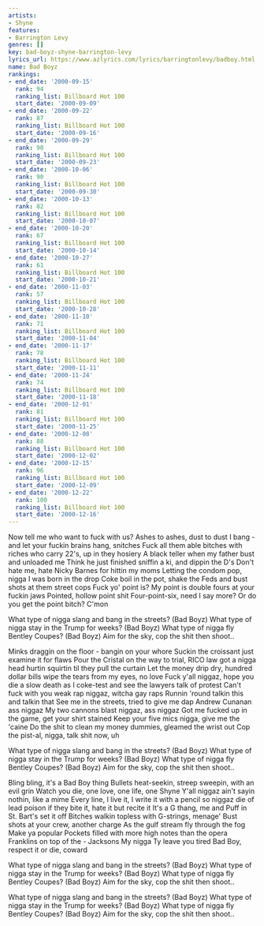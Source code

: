 ```yaml
---
artists:
- Shyne
features:
- Barrington Levy
genres: []
key: bad-boyz-shyne-barrington-levy
lyrics_url: https://www.azlyrics.com/lyrics/barringtonlevy/badboy.html
name: Bad Boyz
rankings:
- end_date: '2000-09-15'
  rank: 94
  ranking_list: Billboard Hot 100
  start_date: '2000-09-09'
- end_date: '2000-09-22'
  rank: 87
  ranking_list: Billboard Hot 100
  start_date: '2000-09-16'
- end_date: '2000-09-29'
  rank: 90
  ranking_list: Billboard Hot 100
  start_date: '2000-09-23'
- end_date: '2000-10-06'
  rank: 90
  ranking_list: Billboard Hot 100
  start_date: '2000-09-30'
- end_date: '2000-10-13'
  rank: 82
  ranking_list: Billboard Hot 100
  start_date: '2000-10-07'
- end_date: '2000-10-20'
  rank: 67
  ranking_list: Billboard Hot 100
  start_date: '2000-10-14'
- end_date: '2000-10-27'
  rank: 61
  ranking_list: Billboard Hot 100
  start_date: '2000-10-21'
- end_date: '2000-11-03'
  rank: 57
  ranking_list: Billboard Hot 100
  start_date: '2000-10-28'
- end_date: '2000-11-10'
  rank: 71
  ranking_list: Billboard Hot 100
  start_date: '2000-11-04'
- end_date: '2000-11-17'
  rank: 78
  ranking_list: Billboard Hot 100
  start_date: '2000-11-11'
- end_date: '2000-11-24'
  rank: 74
  ranking_list: Billboard Hot 100
  start_date: '2000-11-18'
- end_date: '2000-12-01'
  rank: 81
  ranking_list: Billboard Hot 100
  start_date: '2000-11-25'
- end_date: '2000-12-08'
  rank: 88
  ranking_list: Billboard Hot 100
  start_date: '2000-12-02'
- end_date: '2000-12-15'
  rank: 96
  ranking_list: Billboard Hot 100
  start_date: '2000-12-09'
- end_date: '2000-12-22'
  rank: 100
  ranking_list: Billboard Hot 100
  start_date: '2000-12-16'
---
```



Now tell me who want to fuck with us? 
Ashes to ashes, dust to dust 
I bang - and let your fuckin brains hang, snitches 
Fuck all them able bitches with riches 
who carry 22's, up in they hosiery 
A black teller when my father bust and unloaded me 
Think he just finished sniffin a ki, and dippin the D's 
Don't hate me, hate Nicky Barnes for hittin my moms 
Letting the condom pop, nigga I was born in the drop 
Coke boil in the pot, shake the Feds 
and bust shots at them street cops 
Fuck yo' point is? My point is double fours at your fuckin jaws 
Pointed, hollow point shit 
Four-point-six, need I say more? 
Or do you get the point bitch? C'mon 

What type of nigga slang and bang in the streets? (Bad Boyz) 
What type of nigga stay in the Trump for weeks? (Bad Boyz) 
What type of nigga fly Bentley Coupes? (Bad Boyz) 
Aim for the sky, cop the shit then shoot.. 


Minks draggin on the floor - bangin on your whore 
Suckin the croissant just examine it for flaws 
Pour the Cristal on the way to trial, RICO law 
got a nigga head hurtin squirtin til they pull the curtain 
Let the money drip dry, hundred dollar bills 
wipe the tears from my eyes, no love 
Fuck y'all niggaz, hope you die a slow death 
as I coke-test and see the lawyers talk of protest 
Can't fuck with you weak rap niggaz, witcha gay raps 
Runnin 'round talkin this and talkin that 
See me in the streets, tried to give me dap 
Andrew Cunanan ass niggaz 
My two cannons blast niggaz, ass niggaz 
Got me fucked up in the game, get your shirt stained 
Keep your five mics nigga, give me the 'caine 
Do the shit to clean my money dummies, gleamed the wrist out 
Cop the pist-al, nigga, talk shit now, uh 

What type of nigga slang and bang in the streets? (Bad Boyz) 
What type of nigga stay in the Trump for weeks? (Bad Boyz) 
What type of nigga fly Bentley Coupes? (Bad Boyz) 
Aim for the sky, cop the shit then shoot.. 


Bling bling, it's a Bad Boy thing 
Bullets heat-seekin, streep sweepin, with an evil grin 
Watch you die, one love, one life, one Shyne 
Y'all niggaz ain't sayin nothin, like a mime 
Every line, I live it, I write it with a pencil so niggaz die 
of lead poison if they bite it, hate it but recite it 
It's a G thang, me and Puff in St. Bart's set it off 
Bitches walkin topless with G-strings, menage' 
Bust shots at your crew, another charge 
As the gulf stream fly through the fog 
Make ya popular 
Pockets filled with more high notes than the opera 
Franklins on top of the - Jacksons 
My nigga Ty leave you tired 
Bad Boy, respect it or die, coward 

What type of nigga slang and bang in the streets? (Bad Boyz) 
What type of nigga stay in the Trump for weeks? (Bad Boyz) 
What type of nigga fly Bentley Coupes? (Bad Boyz) 
Aim for the sky, cop the shit then shoot.. 

What type of nigga slang and bang in the streets? (Bad Boyz) 
What type of nigga stay in the Trump for weeks? (Bad Boyz) 
What type of nigga fly Bentley Coupes? (Bad Boyz) 
Aim for the sky, cop the shit then shoot..



